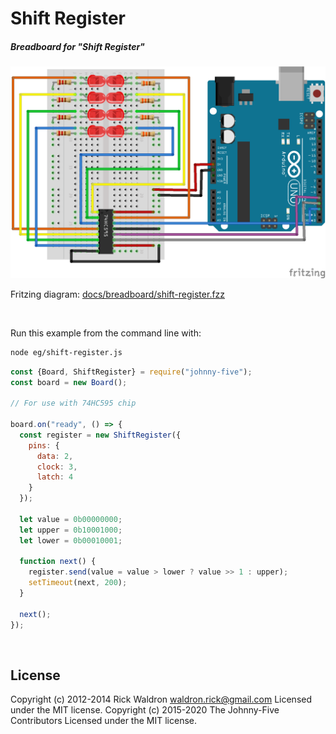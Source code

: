 <!--remove-start-->

# Shift Register

<!--remove-end-->






##### Breadboard for "Shift Register"



![docs/breadboard/shift-register.png](breadboard/shift-register.png)<br>

Fritzing diagram: [docs/breadboard/shift-register.fzz](breadboard/shift-register.fzz)

&nbsp;




Run this example from the command line with:
```bash
node eg/shift-register.js
```


```javascript
const {Board, ShiftRegister} = require("johnny-five");
const board = new Board();

// For use with 74HC595 chip

board.on("ready", () => {
  const register = new ShiftRegister({
    pins: {
      data: 2,
      clock: 3,
      latch: 4
    }
  });

  let value = 0b00000000;
  let upper = 0b10001000;
  let lower = 0b00010001;

  function next() {
    register.send(value = value > lower ? value >> 1 : upper);
    setTimeout(next, 200);
  }

  next();
});

```








&nbsp;

<!--remove-start-->

## License
Copyright (c) 2012-2014 Rick Waldron <waldron.rick@gmail.com>
Licensed under the MIT license.
Copyright (c) 2015-2020 The Johnny-Five Contributors
Licensed under the MIT license.

<!--remove-end-->
